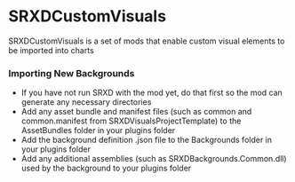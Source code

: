 # SRXDCustomVisuals
SRXDCustomVisuals is a set of mods that enable custom visual elements to be imported into charts

### Importing New Backgrounds

- If you have not run SRXD with the mod yet, do that first so the mod can generate any necessary directories
- Add any asset bundle and manifest files (such as common and common.manifest from SRXDVisualsProjectTemplate) to the AssetBundles folder in your plugins folder
- Add the background definition .json file to the Backgrounds folder in your plugins folder
- Add any additional assemblies (such as SRXDBackgrounds.Common.dll) used by the background to your plugins folder
